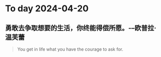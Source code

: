 
# To day 2024-04-20


## 勇敢去争取想要的生活，你终能得偿所愿。-–欧普拉‧温芙蕾
> You get in life what you have the courage to ask for.

    